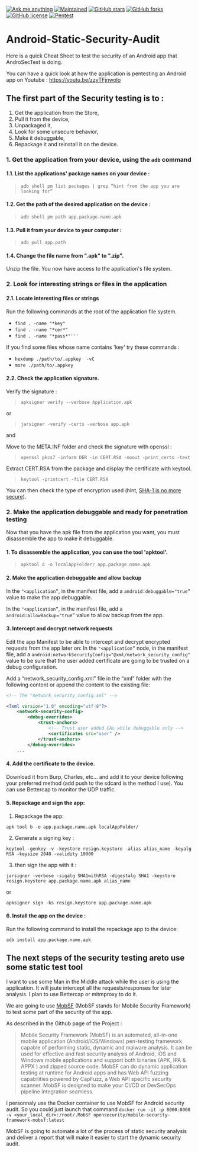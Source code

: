 
<a href="https://github.com/Shosta/androSecTest/stargazers"><img alt="Ask me anything" src="https://img.shields.io/static/v1.svg?label=Ask%20me&message=anything&color=green"></a>
<a href="https://github.com/Shosta/androSecTest/stargazers"><img alt="Maintained" src="https://img.shields.io/static/v1.svg?label=Maintained?&message=Yes&color=Blue"></a>
<a href="https://github.com/Shosta/androSecTest/stargazers"><img alt="GitHub stars" src="https://img.shields.io/github/stars/Shosta/androSecTest.svg?style=social"></a>
<a href="https://github.com/Shosta/androSecTest/network"><img alt="GitHub forks" src="https://img.shields.io/github/forks/Shosta/androSecTest.svg?style=social"></a>
<a href="https://github.com/Shosta/androSecTest/blob/master/LICENSE.md"><img alt="GitHub license" src="https://img.shields.io/github/license/Shosta/androSecTest.svg?color=green&style=flat-square"></a>
<a href="https://github.com/Shosta/androSecTest/stargazers"><img alt="Pentest" src="https://img.shields.io/static/v1.svg?label=Pentest&message=Your%20App&color=green&logo=Android"></a>

 
 # Android-Static-Security-Audit

Here is a quick Cheat Sheet to test the security of an Android app that AndroSecTest is doing.

You can have a quick look at how the application is pentesting an Android app on Youtube : https://youtu.be/zzyTFjnwolo

## The first part of the Security testing is to :
1. Get the application from the Store,
1. Pull it from the device,
1. Unpackaged it,
1. Look for some unsecure behavior,
1. Make it debuggable,
1. Repackage it and reinstall it on the device.

### 1. Get the application from your device, using the `adb` command
#### 1.1. List the applications' package names on your device :
> `adb shell pm list packages | grep “hint from the app you are looking for”`

#### 1.2. Get the path of the desired application on the device : 
> `adb shell pm path app.package.name.apk`

#### 1.3. Pull it from your device to your computer :
> `adb pull app.path`


#### 1.4. Change the file name from ".apk" to ".zip".
Unzip the file.
You now have access to the application's file system.

### 2. Look for interesting strings or files in the application 
#### 2.1. Locate interesting files or strings
Run the following commands at the root of the application file system.
* `find . -name "*key"`
* `find . -name "*cer*"`
* `find . -name "*pass*"'''`

If you find some files whose name contains 'key' try these commands :
* `hexdump ./path/to/.appkey  -vC`
* `more ./path/to/.appkey `


#### 2.2. Check the application signature.

Verify the signature : 
> `apksigner verify --verbose Application.apk`

or
> `jarsigner -verify -certs -verbose app.apk`

and

Move to the META.INF folder and check the signature with openssl : 
> `openssl pkcs7 -inform DER -in CERT.RSA -noout -print_certs -text`

Extract CERT.RSA from the package and display the certificate with keytool. 
> `keytool -printcert -file CERT.RSA `

You can then check the type of encryption used (hint, [SHA-1 is no more secure](https://shattered.io)).


### 2. Make the application debuggable and ready for penetration testing

Now that you have the apk file from the application you want, you must disassemble the app to make it debuggable.

#### 1. To disassemble the application, you can use the tool 'apktool'.

>`apktool d -o localAppFolder/ app.package.name.apk`

#### 2. Make the application debuggable and allow backup

In the `"<application”`, in the manifest file, add a `android:debuggable="true”` value to make the app debuggable.

In the `"<application”`, in the manifest file, add a `android:allowBackup="true”` value to allow backup from the app.

#### 3. Intercept and decrypt network requests

Edit the app Manifest to be able to intercept and decrypt encrypted requests from the app later on:
In the `"<application”` node, in the manifest file, add a `android:networkSecurityConfig="@xml/network_security_config"` value to be sure that the user added certificate are going to be trusted on a debug configuration.

Add a “network_security_config.xml” file in the “xml” folder with the following content or append the content to the existing file:
```xml
<!-- The "network_security_config.xml" -->

<?xml version="1.0" encoding="utf-8"?>
    <network-security-config>
        <debug-overrides>
            <trust-anchors>
                <!-- Trust user added CAs while debuggable only -->
                <certificates src="user" />
            </trust-anchors>
        </debug-overrides>
    ...
```

#### 4. Add the certificate to the device.
Download it from Burp, Charles, etc… and add it to your device following your preferred method (add push to the sdcard is the method I use).
You can use Bettercap to monitor the UDP traffic.


#### 5. Repackage and sign the app:
1. Repackage the app:
```
apk tool b -o app.package.name.apk localAppFolder/
```

2. Generate a signing key :
```
keytool -genkey -v -keystore resign.keystore -alias alias_name -keyalg RSA -keysize 2048 -validity 10000
```
3. then sign the app with it : 
```
jarsigner -verbose -sigalg SHA1withRSA -digestalg SHA1 -keystore resign.keystore app.package.name.apk alias_name
```
or
```
apksigner sign -ks resign.keystore app.package.name.apk
```

#### 6. Install the app on the device : 

Run the following command to install the repackage app to the device: 
```
adb install app.package.name.apk
```

## The next steps of the security testing areto use some static test tool

I want to use some Man in the Middle attack while the user is using the application. It will jsute intercept all the requests/responses for later analysis.
I plan to use Bettercap or mitmproxy to do it.

We are going to use [MobSF](https://github.com/MobSF/Mobile-Security-Framework-MobSF) (MobSF stands for Mobile Security Framework) to test some part of the security of the app. 

As described in the Github page of the Project :
> Mobile Security Framework (MobSF) is an automated, all-in-one mobile application (Android/iOS/Windows) pen-testing framework capable of performing static, dynamic and malware analysis. It can be used for effective and fast security analysis of Android, iOS and Windows mobile applications and support both binaries (APK, IPA & APPX ) and zipped source code. MobSF can do dynamic application testing at runtime for Android apps and has Web API fuzzing capabilities powered by CapFuzz, a Web API specific security scanner. MobSF is designed to make your CI/CD or DevSecOps pipeline integration seamless.

I personnaly use the Docker container to use MobSF for Android security audit.
So you could just launch that command `docker run -it -p 8000:8000 -v <your_local_dir>:/root/.MobSF opensecurity/mobile-security-framework-mobsf:latest`

MobSF is going to automate a lot of the process of static security analysis and deliver a report that will make it easier to start the dynamic security audit.

